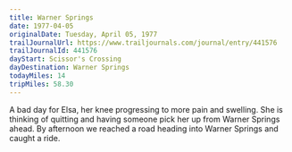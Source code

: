 ```yaml
---
title: Warner Springs
date: 1977-04-05
originalDate: Tuesday, April 05, 1977
trailJournalUrl: https://www.trailjournals.com/journal/entry/441576
trailJournalId: 441576
dayStart: Scissor's Crossing
dayDestination: Warner Springs
todayMiles: 14
tripMiles: 58.30
---
```

A bad day for Elsa, her knee progressing to more pain and swelling. She is thinking of quitting and having someone pick her up from Warner Springs ahead. By afternoon we reached a road heading into Warner Springs and caught a ride.
